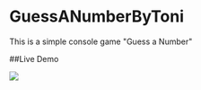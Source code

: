 # GuessANumberByToni
This is a simple console game "Guess a Number"


##Live Demo

[<img src=(https://user-images.githubusercontent.com/130830276/233798373-23400d5e-6469-48c5-85f6-32d6fde86434.png) />](https://replit.com/@ToniDrumev/guessanumber#main.py)
